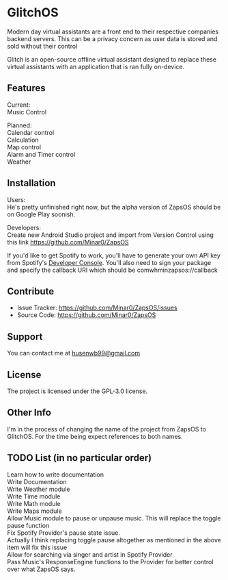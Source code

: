 GlitchOS
========

Modern day virtual assistants are a front end to their respective companies backend servers. This can be a privacy concern as user data is stored and sold without their control

Glitch is an open-source offline virtual assistant designed to replace these virtual assistants with an application that is ran fully on-device.


Features
--------

Current:<br />
Music Control<br />

Planned:<br />
Calendar control<br />
Calculation<br />
Map control<br />
Alarm and Timer control<br />
Weather<br />


Installation
------------

Users:<br />
He's pretty unfinished right now, but the alpha version of ZapsOS should be on Google Play soonish.<br />

Developers:<br />
Create new Android Studio project and import from Version Control using this link https://github.com/Minar0/ZapsOS<br />

If you'd like to get Spotify to work, you'll have to generate your own API key from Spotify's [Developer Console](https://developer.spotify.com/). You'll also need to sign your package and specify the callback URI which should be comwhminzapsos://callback


Contribute
----------

- Issue Tracker: https://github.com/Minar0/ZapsOS/issues
- Source Code: https://github.com/Minar0/ZapsOS


Support
-------

You can contact me at husenwb99@gmail.com


License
-------

The project is licensed under the GPL-3.0 license.


Other Info
-------
I'm in the process of changing the name of the project from ZapsOS to GlitchOS. For the time being expect references to both names.


TODO List (in no particular order)
-------
Learn how to write documentation<br />
Write Documentation<br />
Write Weather module<br />
Write Time module<br />
Write Math module<br />
Write Maps module<br />
Allow Music module to pause or unpause music. This will replace the toggle pause function<br />
Fix Spotify Provider's pause state issue.<br />
  Actually I think replacing toggle pause altogether as mentioned in the above item will fix this issue<br />
Allow for searching via singer and artist in Spotify Provider<br />
Pass Music's ResponseEngine functions to the Provider for better control over what ZapsOS says.<br />
